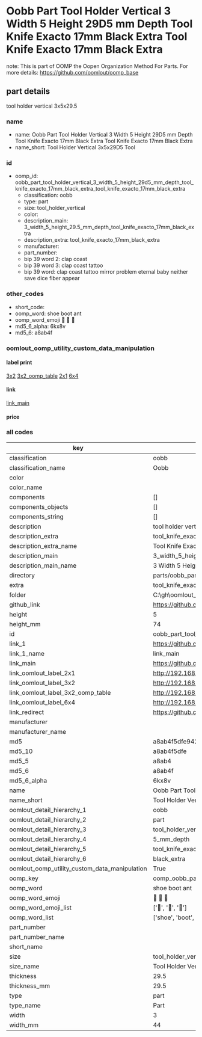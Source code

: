 # Oobb Part Tool Holder Vertical 3 Width 5 Height 29D5 mm Depth Tool Knife Exacto 17mm Black Extra Tool Knife Exacto 17mm Black Extra  

note: This is part of OOMP the Oopen Organization Method For Parts. For more details: https://github.com/oomlout/oomp_base

##  part details
  



tool holder vertical 3x5x29.5



### name
* name: Oobb Part Tool Holder Vertical 3 Width 5 Height 29D5 mm Depth Tool Knife Exacto 17mm Black Extra Tool Knife Exacto 17mm Black Extra
* name_short: Tool Holder Vertical 3x5x29D5 Tool
### id
* oomp_id: oobb_part_tool_holder_vertical_3_width_5_height_29d5_mm_depth_tool_knife_exacto_17mm_black_extra_tool_knife_exacto_17mm_black_extra
  * classification: oobb
  * type: part
  * size: tool_holder_vertical
  * color: 
  * description_main: 3_width_5_height_29.5_mm_depth_tool_knife_exacto_17mm_black_extra
  * description_extra: tool_knife_exacto_17mm_black_extra
  * manufacturer: 
  * part_number: 
  * bip 39 word 2: clap coast
  * bip 39 word 3: clap coast tattoo
  * bip 39 word: clap coast tattoo mirror problem eternal baby neither save dice fiber appear

### other_codes
* short_code: 
* oomp_word: shoe boot ant
* oomp_word_emoji :shoe: :boot: :ant:
* md5_6_alpha: 6kx8v
* md5_6: a8ab4f






### oomlout_oomp_utility_custom_data_manipulation
#### label print
[3x2](http://192.168.1.245:1112/?label=oomp%206kx8v)
[3x2_oomp_table](http://192.168.1.108:1112/?label=oomp%206kx8v)
[2x1](http://192.168.1.242:1112/?label=oomp%206kx8v)
[6x4](http://192.168.1.55:1112/?label=oomp%206kx8v)    

#### link

[link_main](https://github.com/oomlout/oomlout_oobb_version_4_generated_parts/tree/main/navigation_oomp/oobb/part/tool_holder_vertical/3_width_5_height_29.5_mm_depth_tool_knife_exacto_17mm_black_extra/tool_knife_exacto_17mm_black_extra/part)                              

#### price







### all codes 
| key | value |  
| --- | --- |  
| classification | oobb |  
| classification_name | Oobb |  
| color |  |  
| color_name |  |  
| components | [] |  
| components_objects | [] |  
| components_string | [] |  
| description | tool holder vertical 3x5x29.5 |  
| description_extra | tool_knife_exacto_17mm_black_extra |  
| description_extra_name | Tool Knife Exacto 17mm Black Extra |  
| description_main | 3_width_5_height_29.5_mm_depth_tool_knife_exacto_17mm_black_extra |  
| description_main_name | 3 Width 5 Height 29.5 mm Depth Tool Knife Exacto 17mm Black Extra |  
| directory | parts/oobb_part_tool_holder_vertical_3_width_5_height_29d5_mm_depth_tool_knife_exacto_17mm_black_extra_tool_knife_exacto_17mm_black_extra |  
| extra | tool_knife_exacto_17mm_black |  
| folder | C:\gh\oomlout_oobb_version_4_generated_parts\parts\oobb_part_tool_holder_vertical_3_width_5_height_29d5_mm_depth_tool_knife_exacto_17mm_black_extra_tool_knife_exacto_17mm_black_extra |  
| github_link | https://github.com/oomlout/oomlout_oomp_part_src/tree/main/parts/oobb_part_tool_holder_vertical_3_width_5_height_29d5_mm_depth_tool_knife_exacto_17mm_black_extra_tool_knife_exacto_17mm_black_extra |  
| height | 5 |  
| height_mm | 74 |  
| id | oobb_part_tool_holder_vertical_3_width_5_height_29d5_mm_depth_tool_knife_exacto_17mm_black_extra_tool_knife_exacto_17mm_black_extra |  
| link_1 | https://github.com/oomlout/oomlout_oobb_version_4_generated_parts/tree/main/navigation_oomp/oobb/part/tool_holder_vertical/3_width_5_height_29.5_mm_depth_tool_knife_exacto_17mm_black_extra/tool_knife_exacto_17mm_black_extra/part |  
| link_1_name | link_main |  
| link_main | https://github.com/oomlout/oomlout_oobb_version_4_generated_parts/tree/main/navigation_oomp/oobb/part/tool_holder_vertical/3_width_5_height_29.5_mm_depth_tool_knife_exacto_17mm_black_extra/tool_knife_exacto_17mm_black_extra/part |  
| link_oomlout_label_2x1 | http://192.168.1.242:1112/?label=oomp%206kx8v |  
| link_oomlout_label_3x2 | http://192.168.1.245:1112/?label=oomp%206kx8v |  
| link_oomlout_label_3x2_oomp_table | http://192.168.1.108:1112/?label=oomp%206kx8v |  
| link_oomlout_label_6x4 | http://192.168.1.55:1112/?label=oomp%206kx8v |  
| link_redirect | https://github.com/oomlout/oomlout_oobb_version_4_generated_parts/tree/main/parts/oobb_tool_holder_vertical_03_05_29d5_ex_tool_knife_exacto_17mm_black |  
| manufacturer |  |  
| manufacturer_name |  |  
| md5 | a8ab4f5dfe9422213655b8d9bc8b314e |  
| md5_10 | a8ab4f5dfe |  
| md5_5 | a8ab4 |  
| md5_6 | a8ab4f |  
| md5_6_alpha | 6kx8v |  
| name | Oobb Part Tool Holder Vertical 3 Width 5 Height 29D5 mm Depth Tool Knife Exacto 17mm Black Extra Tool Knife Exacto 17mm Black Extra |  
| name_short | Tool Holder Vertical 3x5x29D5 Tool |  
| oomlout_detail_hierarchy_1 | oobb |  
| oomlout_detail_hierarchy_2 | part |  
| oomlout_detail_hierarchy_3 | tool_holder_vertical |  
| oomlout_detail_hierarchy_4 | 5_mm_depth |  
| oomlout_detail_hierarchy_5 | tool_knife_exacto_17mm |  
| oomlout_detail_hierarchy_6 | black_extra |  
| oomlout_oomp_utility_custom_data_manipulation | True |  
| oomp_key | oomp_oobb_part_tool_holder_vertical_3_width_5_height_29d5_mm_depth_tool_knife_exacto_17mm_black_extra_tool_knife_exacto_17mm_black_extra |  
| oomp_word | shoe boot ant |  
| oomp_word_emoji | :shoe: :boot: :ant: |  
| oomp_word_emoji_list | [':shoe:', ':boot:', ':ant:'] |  
| oomp_word_list | ['shoe', 'boot', 'ant'] |  
| part_number |  |  
| part_number_name |  |  
| short_name |  |  
| size | tool_holder_vertical |  
| size_name | Tool Holder Vertical |  
| thickness | 29.5 |  
| thickness_mm | 29.5 |  
| type | part |  
| type_name | Part |  
| width | 3 |  
| width_mm | 44 |  
